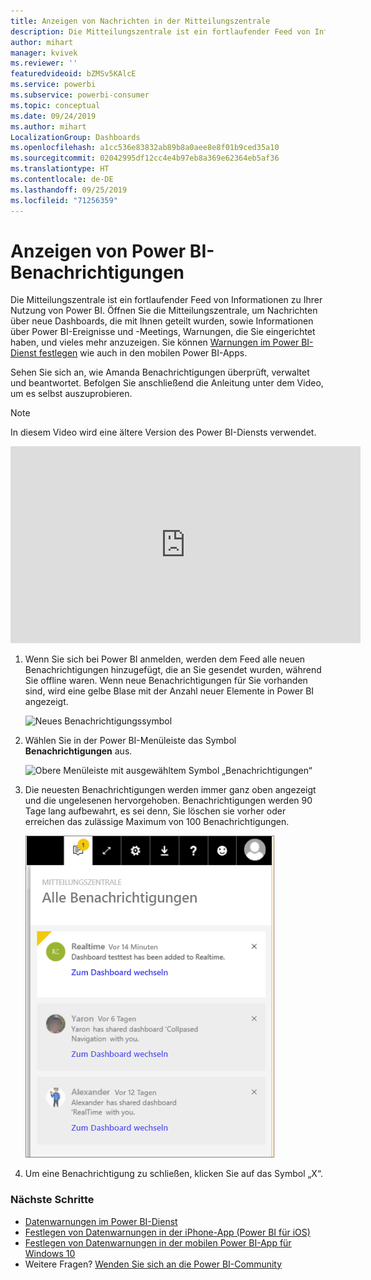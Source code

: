 ```yaml
---
title: Anzeigen von Nachrichten in der Mitteilungszentrale
description: Die Mitteilungszentrale ist ein fortlaufender Feed von Informationen zu Ihrer Nutzung von Power BI.
author: mihart
manager: kvivek
ms.reviewer: ''
featuredvideoid: bZMSv5KAlcE
ms.service: powerbi
ms.subservice: powerbi-consumer
ms.topic: conceptual
ms.date: 09/24/2019
ms.author: mihart
LocalizationGroup: Dashboards
ms.openlocfilehash: a1cc536e83832ab89b8a0aee8e8f01b9ced35a10
ms.sourcegitcommit: 02042995df12cc4e4b97eb8a369e62364eb5af36
ms.translationtype: HT
ms.contentlocale: de-DE
ms.lasthandoff: 09/25/2019
ms.locfileid: "71256359"
---
```

# <a name="view-power-bi-notifications"></a>Anzeigen von Power BI-Benachrichtigungen
Die Mitteilungszentrale ist ein fortlaufender Feed von Informationen zu Ihrer Nutzung von Power BI. Öffnen Sie die Mitteilungszentrale, um Nachrichten über neue Dashboards, die mit Ihnen geteilt wurden, sowie Informationen über Power BI-Ereignisse und -Meetings, Warnungen, die Sie eingerichtet haben, und vieles mehr anzuzeigen. Sie können [Warnungen im Power BI-Dienst festlegen](end-user-alerts.md) wie auch in den mobilen Power BI-Apps.

Sehen Sie sich an, wie Amanda Benachrichtigungen überprüft, verwaltet und beantwortet. Befolgen Sie anschließend die Anleitung unter dem Video, um es selbst auszuprobieren.    

> [!NOTE]
> In diesem Video wird eine ältere Version des Power BI-Diensts verwendet. 

<iframe width="560" height="315" src="https://www.youtube.com/embed/bZMSv5KAlcE" frameborder="0" allowfullscreen></iframe>


1. Wenn Sie sich bei Power BI anmelden, werden dem Feed alle neuen Benachrichtigungen hinzugefügt, die an Sie gesendet wurden, während Sie offline waren. Wenn neue Benachrichtigungen für Sie vorhanden sind, wird eine gelbe Blase mit der Anzahl neuer Elemente in Power BI angezeigt.
   
   ![Neues Benachrichtigungssymbol](./media/end-user-notification-center/power-bi-new-notification.png)
2. Wählen Sie in der Power BI-Menüleiste das Symbol **Benachrichtigungen** aus.
   
   ![Obere Menüleiste mit ausgewähltem Symbol „Benachrichtigungen“](./media/end-user-notification-center/power-bi-notifications-icon.png)
3. Die neuesten Benachrichtigungen werden immer ganz oben angezeigt und die ungelesenen hervorgehoben. Benachrichtigungen werden 90 Tage lang aufbewahrt, es sei denn, Sie löschen sie vorher oder erreichen das zulässige Maximum von 100 Benachrichtigungen.
   
   ![Mitteilungszentrale](./media/end-user-notification-center/power-bi-notification-center.png)
4. Um eine Benachrichtigung zu schließen, klicken Sie auf das Symbol „X“.

### <a name="next-steps"></a>Nächste Schritte
* [Datenwarnungen im Power BI-Dienst](end-user-alerts.md)
* [Festlegen von Datenwarnungen in der iPhone-App (Power BI für iOS)](mobile/mobile-set-data-alerts-in-the-mobile-apps.md)
* [Festlegen von Datenwarnungen in der mobilen Power BI-App für Windows 10](mobile/mobile-set-data-alerts-in-the-mobile-apps.md)
* Weitere Fragen? [Wenden Sie sich an die Power BI-Community](http://community.powerbi.com/)

